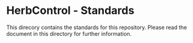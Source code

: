 # HerbControl - Standards
This direcory contains the standards for this repository. Please read the document in this directory for further information.